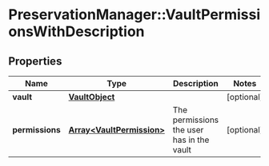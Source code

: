 # PreservationManager::VaultPermissionsWithDescription

## Properties
Name | Type | Description | Notes
------------ | ------------- | ------------- | -------------
**vault** | [**VaultObject**](VaultObject.md) |  | [optional] 
**permissions** | [**Array&lt;VaultPermission&gt;**](VaultPermission.md) | The permissions the user has in the vault | [optional] 

